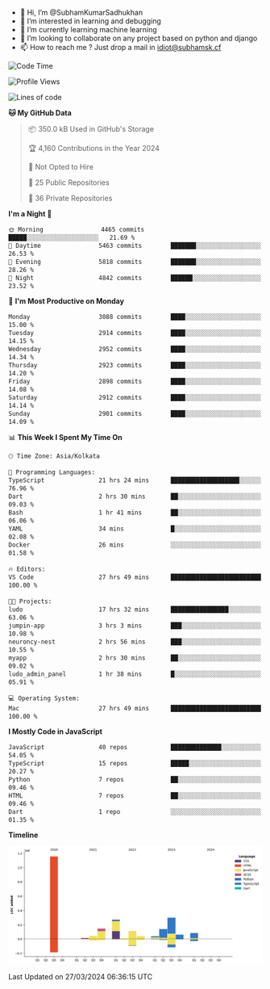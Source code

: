 - 👋 Hi, I’m @SubhamKumarSadhukhan
- 👀 I’m interested in learning and debugging
- 🌱 I’m currently learning machine learning
- 💞️ I’m looking to collaborate on any project based on python and django
- 📫 How to reach me ?
      Just drop a mail in idiot@subhamsk.cf

<!---
SubhamKumarSadhukhan/SubhamKumarSadhukhan is a ✨ special ✨ repository because its `README.md` (this file) appears on your GitHub profile.
You can click the Preview link to take a look at your changes.
--->


<!--START_SECTION:waka-->
![Code Time](http://img.shields.io/badge/Code%20Time-2%2C040%20hrs%2047%20mins-blue)

![Profile Views](http://img.shields.io/badge/Profile%20Views-6-blue)

![Lines of code](https://img.shields.io/badge/From%20Hello%20World%20I%27ve%20Written-2.4%20million%20lines%20of%20code-blue)

**🐱 My GitHub Data** 

> 📦 350.0 kB Used in GitHub's Storage 
 > 
> 🏆 4,160 Contributions in the Year 2024
 > 
> 🚫 Not Opted to Hire
 > 
> 📜 25 Public Repositories 
 > 
> 🔑 36 Private Repositories 
 > 
**I'm a Night 🦉** 

```text
🌞 Morning                4465 commits        █████░░░░░░░░░░░░░░░░░░░░   21.69 % 
🌆 Daytime                5463 commits        ███████░░░░░░░░░░░░░░░░░░   26.53 % 
🌃 Evening                5818 commits        ███████░░░░░░░░░░░░░░░░░░   28.26 % 
🌙 Night                  4842 commits        ██████░░░░░░░░░░░░░░░░░░░   23.52 % 
```
📅 **I'm Most Productive on Monday** 

```text
Monday                   3088 commits        ████░░░░░░░░░░░░░░░░░░░░░   15.00 % 
Tuesday                  2914 commits        ████░░░░░░░░░░░░░░░░░░░░░   14.15 % 
Wednesday                2952 commits        ████░░░░░░░░░░░░░░░░░░░░░   14.34 % 
Thursday                 2923 commits        ████░░░░░░░░░░░░░░░░░░░░░   14.20 % 
Friday                   2898 commits        ████░░░░░░░░░░░░░░░░░░░░░   14.08 % 
Saturday                 2912 commits        ████░░░░░░░░░░░░░░░░░░░░░   14.14 % 
Sunday                   2901 commits        ████░░░░░░░░░░░░░░░░░░░░░   14.09 % 
```


📊 **This Week I Spent My Time On** 

```text
🕑︎ Time Zone: Asia/Kolkata

💬 Programming Languages: 
TypeScript               21 hrs 24 mins      ███████████████████░░░░░░   76.96 % 
Dart                     2 hrs 30 mins       ██░░░░░░░░░░░░░░░░░░░░░░░   09.03 % 
Bash                     1 hr 41 mins        ██░░░░░░░░░░░░░░░░░░░░░░░   06.06 % 
YAML                     34 mins             █░░░░░░░░░░░░░░░░░░░░░░░░   02.08 % 
Docker                   26 mins             ░░░░░░░░░░░░░░░░░░░░░░░░░   01.58 % 

🔥 Editors: 
VS Code                  27 hrs 49 mins      █████████████████████████   100.00 % 

🐱‍💻 Projects: 
ludo                     17 hrs 32 mins      ████████████████░░░░░░░░░   63.06 % 
jumpin-app               3 hrs 3 mins        ███░░░░░░░░░░░░░░░░░░░░░░   10.98 % 
neuroncy-nest            2 hrs 56 mins       ███░░░░░░░░░░░░░░░░░░░░░░   10.55 % 
myapp                    2 hrs 30 mins       ██░░░░░░░░░░░░░░░░░░░░░░░   09.02 % 
ludo_admin_panel         1 hr 38 mins        █░░░░░░░░░░░░░░░░░░░░░░░░   05.91 % 

💻 Operating System: 
Mac                      27 hrs 49 mins      █████████████████████████   100.00 % 
```

**I Mostly Code in JavaScript** 

```text
JavaScript               40 repos            ██████████████░░░░░░░░░░░   54.05 % 
TypeScript               15 repos            █████░░░░░░░░░░░░░░░░░░░░   20.27 % 
Python                   7 repos             ██░░░░░░░░░░░░░░░░░░░░░░░   09.46 % 
HTML                     7 repos             ██░░░░░░░░░░░░░░░░░░░░░░░   09.46 % 
Dart                     1 repo              ░░░░░░░░░░░░░░░░░░░░░░░░░   01.35 % 
```



**Timeline**

![Lines of Code chart](https://raw.githubusercontent.com/SubhamKumarSadhukhan/SubhamKumarSadhukhan/main/assets/bar_graph.png)


 Last Updated on 27/03/2024 06:36:15 UTC
<!--END_SECTION:waka-->
